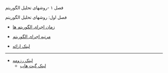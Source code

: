 

فصل ۱ -روشهای تحلیل الگوریتم


فصل اول: روشهای تحلیل الگوریتم


+ [زمان اجرای الگوریتم ها]( )



+ [مرتبه اجرای الگوریتم]()




+ [لینک ارائه  ](http://dl1.abrim.ir/Videos/FMP/Algorithm/SZ-980173622-Algorithm.mp4) 


----------------------------------------------------------------------------------------------------------


+ [لینک رزومه]( https://saharzeinivand.github.io/)  
  - [لینک گیت هاب](https://github.com/saharzeinivand)

